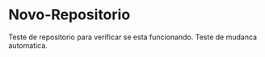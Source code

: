 # Novo-Repositorio
Teste de repositorio para verificar se esta funcionando.
Teste de mudanca automatica.
